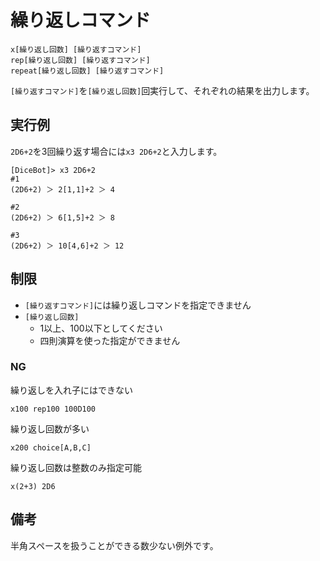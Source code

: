# 繰り返しコマンド

```
x[繰り返し回数] [繰り返すコマンド]
rep[繰り返し回数] [繰り返すコマンド]
repeat[繰り返し回数] [繰り返すコマンド]
```

`[繰り返すコマンド]`を`[繰り返し回数]`回実行して、それぞれの結果を出力します。

## 実行例

`2D6+2`を3回繰り返す場合には`x3 2D6+2`と入力します。

```
[DiceBot]> x3 2D6+2
#1
(2D6+2) ＞ 2[1,1]+2 ＞ 4

#2
(2D6+2) ＞ 6[1,5]+2 ＞ 8

#3
(2D6+2) ＞ 10[4,6]+2 ＞ 12
```

## 制限
- `[繰り返すコマンド]`には繰り返しコマンドを指定できません
- `[繰り返し回数]`
  - 1以上、100以下としてください
  - 四則演算を使った指定ができません

### NG

繰り返しを入れ子にはできない
```
x100 rep100 100D100
```

繰り返し回数が多い
```
x200 choice[A,B,C]
```

繰り返し回数は整数のみ指定可能
```
x(2+3) 2D6
```

## 備考

半角スペースを扱うことができる数少ない例外です。
